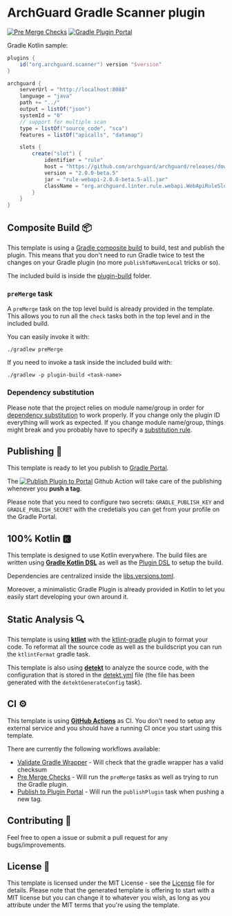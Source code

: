 # ArchGuard Gradle Scanner plugin

[![Pre Merge Checks](https://github.com/archguard/archguard-gradle-plugin/actions/workflows/pre-merge.yaml/badge.svg)](https://github.com/archguard/archguard-gradle-plugin/actions/workflows/pre-merge.yaml)
[![Gradle Plugin Portal](https://img.shields.io/gradle-plugin-portal/v/org.archguard.scanner)](https://plugins.gradle.org/plugin/org.archguard.scanner)

Gradle Kotlin sample:

```groovy
plugins {
    id("org.archguard.scanner") version "$version"
}

archguard {
    serverUrl = "http://localhost:8088"
    language = "java"
    path += "../"
    output = listOf("json")
    systemId = "0"
    // support for multiple scan
    type = listOf("source_code", "sca")
    features = listOf("apicalls", "datamap")

    slots {
        create("slot") {
            identifier = "rule"
            host = "https://github.com/archguard/archguard/releases/download/v2.0.0-beta.5"
            version = "2.0.0-beta.5"
            jar = "rule-webapi-2.0.0-beta.5-all.jar"
            className = "org.archguard.linter.rule.webapi.WebApiRuleSlot"
        }
    }
}
```

## Composite Build 📦

This template is using a [Gradle composite build](https://docs.gradle.org/current/userguide/composite_builds.html) to build, test and publish the plugin. This means that you don't need to run Gradle twice to test the changes on your Gradle plugin (no more `publishToMavenLocal` tricks or so).

The included build is inside the [plugin-build](plugin-build) folder.

### `preMerge` task

A `preMerge` task on the top level build is already provided in the template. This allows you to run all the `check` tasks both in the top level and in the included build.

You can easily invoke it with:

```
./gradlew preMerge
```

If you need to invoke a task inside the included build with:

```
./gradlew -p plugin-build <task-name>
```


### Dependency substitution

Please note that the project relies on module name/group in order for [dependency substitution](https://docs.gradle.org/current/userguide/resolution_rules.html#sec:dependency_substitution_rules) to work properly. If you change only the plugin ID everything will work as expected. If you change module name/group, things might break and you probably have to specify a [substitution rule](https://docs.gradle.org/current/userguide/resolution_rules.html#sub:project_to_module_substitution).


## Publishing 🚀

This template is ready to let you publish to [Gradle Portal](https://plugins.gradle.org/).

The [![Publish Plugin to Portal](https://github.com/cortinico/kotlin-gradle-plugin-template/workflows/Publish%20Plugin%20to%20Portal/badge.svg?branch=1.0.0)](https://github.com/cortinico/kotlin-gradle-plugin-template/actions?query=workflow%3A%22Publish+Plugin+to+Portal%22) Github Action will take care of the publishing whenever you **push a tag**.

Please note that you need to configure two secrets: `GRADLE_PUBLISH_KEY` and `GRADLE_PUBLISH_SECRET` with the credetials you can get from your profile on the Gradle Portal.

## 100% Kotlin 🅺

This template is designed to use Kotlin everywhere. The build files are written using [**Gradle Kotlin DSL**](https://docs.gradle.org/current/userguide/kotlin_dsl.html) as well as the [Plugin DSL](https://docs.gradle.org/current/userguide/plugins.html#sec:plugins_block) to setup the build.

Dependencies are centralized inside the [libs.versions.toml](gradle/libs.versions.toml).

Moreover, a minimalistic Gradle Plugin is already provided in Kotlin to let you easily start developing your own around it.

## Static Analysis 🔍

This template is using [**ktlint**](https://github.com/pinterest/ktlint) with the [ktlint-gradle](https://github.com/jlleitschuh/ktlint-gradle) plugin to format your code. To reformat all the source code as well as the buildscript you can run the `ktlintFormat` gradle task.

This template is also using [**detekt**](https://github.com/arturbosch/detekt) to analyze the source code, with the configuration that is stored in the [detekt.yml](config/detekt/detekt.yml) file (the file has been generated with the `detektGenerateConfig` task).

## CI ⚙️

This template is using [**GitHub Actions**](https://github.com/cortinico/kotlin-android-template/actions) as CI. You don't need to setup any external service and you should have a running CI once you start using this template.

There are currently the following workflows available:
- [Validate Gradle Wrapper](.github/workflows/gradle-wrapper-validation.yml) - Will check that the gradle wrapper has a valid checksum
- [Pre Merge Checks](.github/workflows/pre-merge.yaml) - Will run the `preMerge` tasks as well as trying to run the Gradle plugin.
- [Publish to Plugin Portal](.github/workflows/publish-plugin.yaml) - Will run the `publishPlugin` task when pushing a new tag.

## Contributing 🤝

Feel free to open a issue or submit a pull request for any bugs/improvements.

## License 📄

This template is licensed under the MIT License - see the [License](License) file for details.
Please note that the generated template is offering to start with a MIT license but you can change it to whatever you wish, as long as you attribute under the MIT terms that you're using the template.
